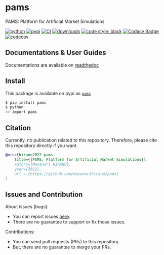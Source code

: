 # pams
PAMS: Platform for Artificial Market Simulations

[![python](https://img.shields.io/pypi/pyversions/pams.svg)](https://pypi.org/project/pams)
[![pypi](https://img.shields.io/pypi/v/pams.svg)](https://pypi.org/project/pams)
[![CI](https://github.com/masanorihirano/pams/actions/workflows/ci-python.yml/badge.svg)](https://github.com/masanorihirano/pams/actions/workflows/ci-python.yml)
[![downloads](https://img.shields.io/pypi/dm/pams)](https://pypi.org/project/pams)
[![code style: black](https://img.shields.io/badge/code%20style-black-000000.svg)](https://github.com/psf/black)
[![Codacy Badge](https://app.codacy.com/project/badge/Grade/18ed1eecc4f34a99bb6fd9a7160f78ca)](https://www.codacy.com/gh/masanorihirano/pams/dashboard?utm_source=github.com&amp;utm_medium=referral&amp;utm_content=masanorihirano/pams&amp;utm_campaign=Badge_Grade)
[![codecov](https://codecov.io/gh/masanorihirano/pams/branch/main/graph/badge.svg?token=tFccElw7Wd)](https://codecov.io/gh/masanorihirano/pams)

## Documentations & User Guides

Documentations are available on [readthedoc](https://pams.hirano.dev/)

## Install
This package is available on pypi as [`pams`](https://pypi.org/project/pams/)
```bash
$ pip install pams
$ python
>> import pams
```

## Citation
Currently, no publication related to this repository. Therefore, please cite this repository directly if you want.
```bibtex
@misc{hirano2022-pams
    title={{PAMS: Platform for Artificial Market Simulations}},
    autors={Masanori HIRANO},
    year={2022},
    url = {https://github.com/masanorihirano/pams}
}
```

## Issues and Contribution
About issues (bugs):
-   You can report issues [here](https://github.com/masanorihirano/slack_transfer/issues).
-   There are no guarantee to support or fix those issues.

Contributions:
-   You can send pull requests (PRs) to this repository.
-   But, there are no guarantee to merge your PRs.

